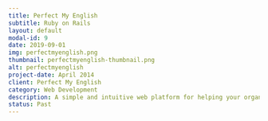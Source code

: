 ```yaml
---
title: Perfect My English
subtitle: Ruby on Rails
layout: default
modal-id: 9
date: 2019-09-01
img: perfectmyenglish.png
thumbnail: perfectmyenglish-thumbnail.png
alt: perfectmyenglish
project-date: April 2014
client: Perfect My English
category: Web Development
description: A simple and intuitive web platform for helping your organisation/schools gain the acceptable level of English standards. The website is easy to understand with a friendly user interface.
status: Past
---
```

